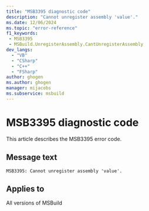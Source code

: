 ```yaml
---
title: "MSB3395 diagnostic code"
description: "Cannot unregister assembly 'value'."
ms.date: 12/06/2024
ms.topic: "error-reference"
f1_keywords:
 - MSB3395
 - MSBuild.UnregisterAssembly.CantUnregisterAssembly
dev_langs:
  - "VB"
  - "CSharp"
  - "C++"
  - "FSharp"
author: ghogen
ms.author: ghogen
manager: mijacobs
ms.subservice: msbuild
---
```


# MSB3395 diagnostic code

<!-- :::ErrorDefinitionDescription::: -->
<!-- :::editable-content name="introDescription"::: -->
This article describes the MSB3395 error code.
<!-- :::editable-content-end::: -->

## Message text

`MSB3395: Cannot unregister assembly 'value'.`

<!-- :::editable-content name="postOutputDescription"::: -->
<!--
{StrBegin="MSB3395: "}
-->
<!-- :::editable-content-end::: -->
<!-- :::ErrorDefinitionDescription-end::: -->

## Applies to

All versions of MSBuild
